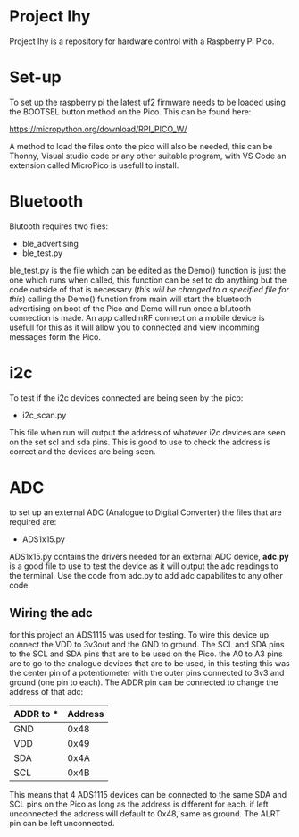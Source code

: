 # Project Ihy
Project Ihy is a repository for hardware control with a Raspberry Pi Pico.

# Set-up
To set up the raspberry pi the latest uf2 firmware needs to be loaded using the BOOTSEL button method on the Pico. This can be found here:

https://micropython.org/download/RPI_PICO_W/

A method to load the files onto the pico will also be needed, this can be Thonny, Visual studio code or any other suitable program, with VS Code an extension called MicroPico is usefull to install.

# Bluetooth
Blutooth requires two files:
- ble_advertising
- ble_test.py

ble_test.py is the file which can be edited as the Demo() function is just the one which runs when called, this function can be set to do anything but the code outside of that is necessary (*this will be changed to a specified file for this*)
calling the Demo() function from main will start the bluetooth advertising on boot of the Pico and Demo will run once a blutooth connection is made. An app called nRF connect on a mobile device is usefull for this as it will allow you to connected and view incomming messages form the Pico.

# i2c
To test if the i2c devices connected are being seen by the pico:
 - i2c_scan.py

This file when run will output the address of whatever i2c devices are seen on the set scl and sda pins. This is good to use to check the address is correct and the devices are being seen.

# ADC
to set up an external ADC (Analogue to Digital Converter) the files that are required are:
 - ADS1x15.py

ADS1x15.py contains the drivers needed for an external ADC device, **adc.py** is a good file to use to test the device as it will output the adc readings to the terminal. Use the code from adc.py to add adc capabilites to any other code.

## Wiring the adc
for this project an ADS1115 was used for testing. To wire this device up connect the VDD to 3v3out and the GND to ground. The SCL and SDA pins to the SCL and SDA pins that are to be used on the Pico. the A0 to A3 pins are to go to the analogue devices that are to be used, in this testing this was the center pin of a potentiometer with the outer pins connected to 3v3 and ground (one pin to each). The ADDR pin can be connected to change the address of that adc:

| ADDR to * | Address |
| ----------- | ----------- |
| GND | 0x48 |
| VDD | 0x49 |
| SDA | 0x4A |
| SCL | 0x4B | 

This means that 4 ADS1115 devices can be connected to the same SDA and SCL pins on the Pico as long as the address is different for each. if left unconnected the address will default to 0x48, same as ground. The ALRT pin can be left unconnected. 

